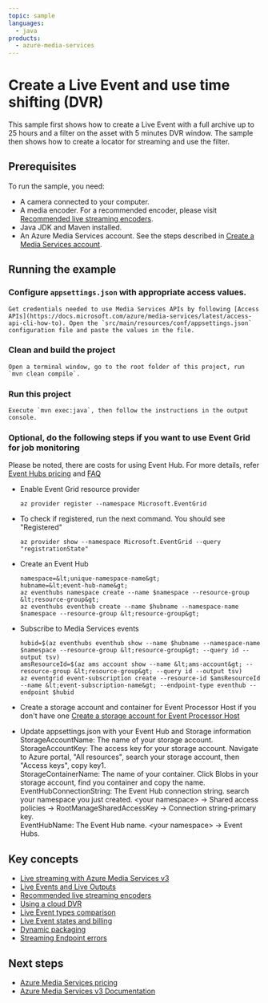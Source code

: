 ```yaml
---
topic: sample
languages:
  - java
products:
  - azure-media-services
---
```


# Create a Live Event and use time shifting (DVR)

This sample first shows how to create a Live Event with a full archive up to 25 hours and a filter on the asset with 5 minutes DVR window. The sample then shows how to create a locator for streaming and use the filter.

## Prerequisites

To run the sample, you need:

* A camera connected to your computer.
* A media encoder. For a recommended encoder, please visit [Recommended live streaming encoders](https://docs.microsoft.com/en-us/azure/media-services/latest/recommended-on-premises-live-encoders).
* Java JDK and Maven installed.
* An Azure Media Services account. See the steps described in [Create a Media Services account](https://docs.microsoft.com/azure/media-services/latest/create-account-cli-quickstart).

## Running the example

### Configure `appsettings.json` with appropriate access values.

    Get credentials needed to use Media Services APIs by following [Access APIs](https://docs.microsoft.com/azure/media-services/latest/access-api-cli-how-to). Open the `src/main/resources/conf/appsettings.json` configuration file and paste the values in the file.

### Clean and build the project

    Open a terminal window, go to the root folder of this project, run `mvn clean compile`.

### Run this project

    Execute `mvn exec:java`, then follow the instructions in the output console.

### Optional, do the following steps if you want to use Event Grid for job monitoring

Please be noted, there are costs for using Event Hub. For more details, refer [Event Hubs pricing](https://azure.microsoft.com/en-in/pricing/details/event-hubs/) and [FAQ](https://docs.microsoft.com/en-us/azure/event-hubs/event-hubs-faq#pricing)

* Enable Event Grid resource provider

  `az provider register --namespace Microsoft.EventGrid`

* To check if registered, run the next command. You should see "Registered"

  `az provider show --namespace Microsoft.EventGrid --query "registrationState"`

* Create an Event Hub

  `namespace=&lt;unique-namespace-name&gt;`\
  `hubname=&lt;event-hub-name&gt;`\
  `az eventhubs namespace create --name $namespace --resource-group &lt;resource-group&gt;`\
  `az eventhubs eventhub create --name $hubname --namespace-name $namespace --resource-group &lt;resource-group&gt;`

* Subscribe to Media Services events

  `hubid=$(az eventhubs eventhub show --name $hubname --namespace-name $namespace --resource-group &lt;resource-group&gt; --query id --output tsv)`\
  `amsResourceId=$(az ams account show --name &lt;ams-account&gt; --resource-group &lt;resource-group&gt; --query id --output tsv)`\
  `az eventgrid event-subscription create --resource-id $amsResourceId --name &lt;event-subscription-name&gt; --endpoint-type eventhub --endpoint $hubid`

* Create a storage account and container for Event Processor Host if you don't have one
  [Create a storage account for Event Processor Host
  ](https://docs.microsoft.com/en-us/azure/event-hubs/event-hubs-dotnet-standard-getstarted-send#create-a-storage-account-for-event-processor-host)

* Update appsettings.json with your Event Hub and Storage information
  StorageAccountName: The name of your storage account.\
  StorageAccountKey: The access key for your storage account. Navigate to Azure portal, "All resources", search your storage account, then "Access keys", copy key1.\
  StorageContainerName: The name of your container. Click Blobs in your storage account, find you container and copy the name.\
  EventHubConnectionString: The Event Hub connection string. search your namespace you just created. &lt;your namespace&gt; -&gt; Shared access policies -&gt; RootManageSharedAccessKey -&gt; Connection string-primary key.\
  EventHubName: The Event Hub name.  &lt;your namespace&gt; -&gt; Event Hubs.
  
## Key concepts

* [Live streaming with Azure Media Services v3](https://docs.microsoft.com/azure/media-services/latest/live-streaming-overview)
* [Live Events and Live Outputs](https://docs.microsoft.com/azure/media-services/latest/live-events-outputs-concept)
* [Recommended live streaming encoders](https://docs.microsoft.com/azure/media-services/latest/recommended-on-premises-live-encoders)
* [Using a cloud DVR](https://docs.microsoft.com/azure/media-services/latest/live-event-cloud-dvr)
* [Live Event types comparison](https://docs.microsoft.com/azure/media-services/latest/live-event-types-comparison)
* [Live Event states and billing](https://docs.microsoft.com/azure/media-services/latest/live-event-states-billing)
* [Dynamic packaging](https://docs.microsoft.com/azure/media-services/latest/dynamic-packaging-overview)
* [Streaming Endpoint errors](https://docs.microsoft.com/azure/media-services/latest/streaming-endpoint-error-codes)

## Next steps

* [Azure Media Services pricing](https://azure.microsoft.com/pricing/details/media-services/)
* [Azure Media Services v3 Documentation](https://docs.microsoft.com/azure/media-services/latest/)
